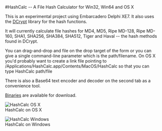 #HashCalc -- A File Hash Calculator for Win32, Win64 and OS X

This is an experimental project using Embarcadero Delphi XE7. It also uses the [DCrypt](https://bitbucket.org/wpostma/dcpcrypt2010) library for the hash functions.

It will currently calculate file hashes for MD4, MD5, Ripe MD-128, Ripe MD-160, SHA1, SHA256, SHA384, SHA512, Tiger and Haval -- the hash methods found in DCrypt.

You can drag-and-drop and file on the drop target of the form or you can give a single command-line parameter which is the path/filename. On OS X you'd probably want to create a link file pointing to /Applications/HashCalc.app/Contents/MacOS/HashCalc so that you can type HashCalc path/file

There is also a Base64 text encoder and decoder on the second tab as a convenience tool.

[Binaries](https://github.com/StephenGenusa/HashCalc/releases) are available for download.

![HashCalc OS X](https://raw.github.com/StephenGenusa/HashCalc/master/OSX_SS.png)
<br />HashCalc on OS X

![HashCalc Windows](https://raw.github.com/StephenGenusa/HashCalc/master/Win64_SS.png)
<br />HashCalc on Windows
